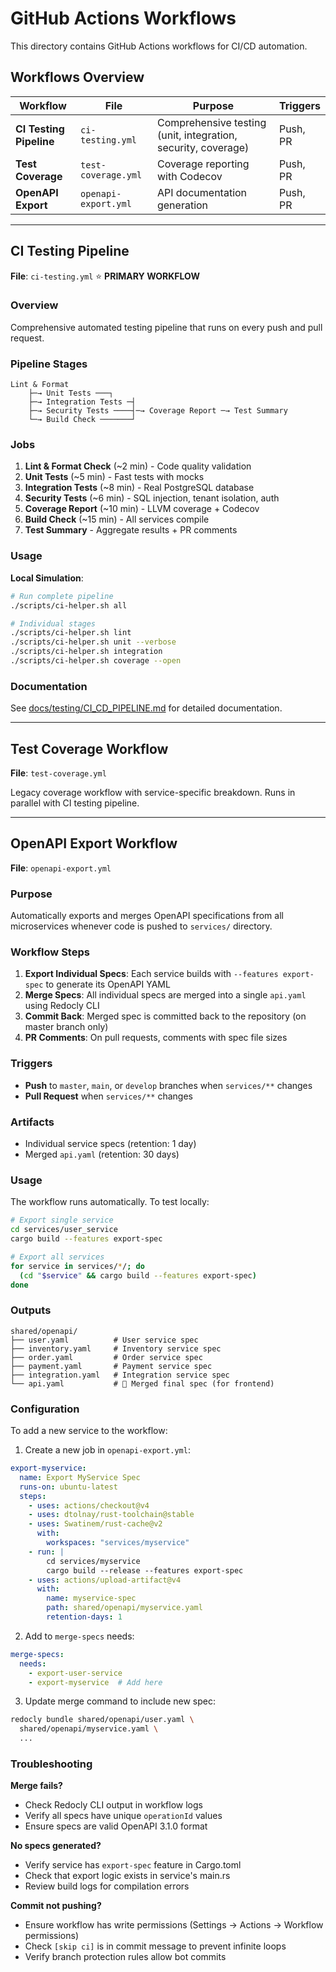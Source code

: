# GitHub Actions Workflows

This directory contains GitHub Actions workflows for CI/CD automation.

## Workflows Overview

| Workflow | File | Purpose | Triggers |
|----------|------|---------|----------|
| **CI Testing Pipeline** | `ci-testing.yml` | Comprehensive testing (unit, integration, security, coverage) | Push, PR |
| **Test Coverage** | `test-coverage.yml` | Coverage reporting with Codecov | Push, PR |
| **OpenAPI Export** | `openapi-export.yml` | API documentation generation | Push, PR |

---

## CI Testing Pipeline

**File**: `ci-testing.yml` ⭐ **PRIMARY WORKFLOW**

### Overview

Comprehensive automated testing pipeline that runs on every push and pull request.

### Pipeline Stages

```
Lint & Format
    ├─→ Unit Tests ───┐
    ├─→ Integration Tests ─┤
    ├─→ Security Tests ────┤─→ Coverage Report ─→ Test Summary
    └─→ Build Check ───────┘
```

### Jobs

1. **Lint & Format Check** (~2 min) - Code quality validation
2. **Unit Tests** (~5 min) - Fast tests with mocks
3. **Integration Tests** (~8 min) - Real PostgreSQL database
4. **Security Tests** (~6 min) - SQL injection, tenant isolation, auth
5. **Coverage Report** (~10 min) - LLVM coverage + Codecov
6. **Build Check** (~15 min) - All services compile
7. **Test Summary** - Aggregate results + PR comments

### Usage

**Local Simulation**:
```bash
# Run complete pipeline
./scripts/ci-helper.sh all

# Individual stages
./scripts/ci-helper.sh lint
./scripts/ci-helper.sh unit --verbose
./scripts/ci-helper.sh integration
./scripts/ci-helper.sh coverage --open
```

### Documentation

See [docs/testing/CI_CD_PIPELINE.md](../../docs/testing/CI_CD_PIPELINE.md) for detailed documentation.

---

## Test Coverage Workflow

**File**: `test-coverage.yml`

Legacy coverage workflow with service-specific breakdown. Runs in parallel with CI testing pipeline.

---

## OpenAPI Export Workflow

**File**: `openapi-export.yml`

### Purpose

Automatically exports and merges OpenAPI specifications from all microservices whenever code is pushed to `services/` directory.

### Workflow Steps

1. **Export Individual Specs**: Each service builds with `--features export-spec` to generate its OpenAPI YAML
2. **Merge Specs**: All individual specs are merged into a single `api.yaml` using Redocly CLI
3. **Commit Back**: Merged spec is committed back to the repository (on master branch only)
4. **PR Comments**: On pull requests, comments with spec file sizes

### Triggers

- **Push** to `master`, `main`, or `develop` branches when `services/**` changes
- **Pull Request** when `services/**` changes

### Artifacts

- Individual service specs (retention: 1 day)
- Merged `api.yaml` (retention: 30 days)

### Usage

The workflow runs automatically. To test locally:

```bash
# Export single service
cd services/user_service
cargo build --features export-spec

# Export all services
for service in services/*/; do
  (cd "$service" && cargo build --features export-spec)
done
```

### Outputs

```
shared/openapi/
├── user.yaml          # User service spec
├── inventory.yaml     # Inventory service spec
├── order.yaml         # Order service spec
├── payment.yaml       # Payment service spec
├── integration.yaml   # Integration service spec
└── api.yaml           # 🔀 Merged final spec (for frontend)
```

### Configuration

To add a new service to the workflow:

1. Create a new job in `openapi-export.yml`:
```yaml
export-myservice:
  name: Export MyService Spec
  runs-on: ubuntu-latest
  steps:
    - uses: actions/checkout@v4
    - uses: dtolnay/rust-toolchain@stable
    - uses: Swatinem/rust-cache@v2
      with:
        workspaces: "services/myservice"
    - run: |
        cd services/myservice
        cargo build --release --features export-spec
    - uses: actions/upload-artifact@v4
      with:
        name: myservice-spec
        path: shared/openapi/myservice.yaml
        retention-days: 1
```

2. Add to `merge-specs` needs:
```yaml
merge-specs:
  needs:
    - export-user-service
    - export-myservice  # Add here
```

3. Update merge command to include new spec:
```bash
redocly bundle shared/openapi/user.yaml \
  shared/openapi/myservice.yaml \
  ...
```

### Troubleshooting

**Merge fails?**
- Check Redocly CLI output in workflow logs
- Verify all specs have unique `operationId` values
- Ensure specs are valid OpenAPI 3.1.0 format

**No specs generated?**
- Verify service has `export-spec` feature in Cargo.toml
- Check that export logic exists in service's main.rs
- Review build logs for compilation errors

**Commit not pushing?**
- Ensure workflow has write permissions (Settings → Actions → Workflow permissions)
- Check `[skip ci]` is in commit message to prevent infinite loops
- Verify branch protection rules allow bot commits
